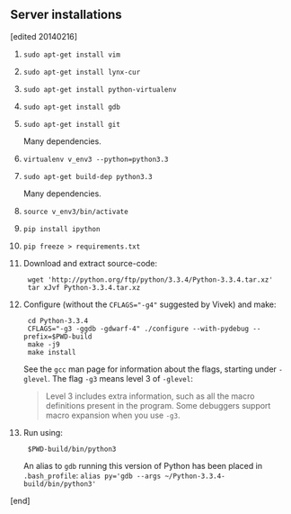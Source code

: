 ## Server installations

[edited 20140216]

1. `sudo apt-get install vim`
1. `sudo apt-get install lynx-cur`
1. `sudo apt-get install python-virtualenv`
1. `sudo apt-get install gdb`
1. `sudo apt-get install git`

   Many dependencies.

1. `virtualenv v_env3 --python=python3.3`
1. `sudo apt-get build-dep python3.3`

   Many dependencies.

1. `source v_env3/bin/activate`
1. `pip install ipython`
1. `pip freeze > requirements.txt`
1. Download and extract source-code:

        wget 'http://python.org/ftp/python/3.3.4/Python-3.3.4.tar.xz'
        tar xJvf Python-3.3.4.tar.xz

1. Configure (without the `CFLAGS="-g4"` suggested by Vivek)  and make:

        cd Python-3.3.4
        CFLAGS="-g3 -ggdb -gdwarf-4" ./configure --with-pydebug --prefix=$PWD-build
        make -j9
        make install

   See the `gcc` man page for information about the flags, starting under `-glevel`. The flag `-g3` means level 3 of `-glevel`: 
   
   > Level 3 includes extra information, such as all the macro definitions present in the program. Some debuggers support macro expansion when you use `-g3`.

1. Run using:

        $PWD-build/bin/python3

   An alias to `gdb` running this version of Python has been placed in `.bash_profile`:  `alias py='gdb --args ~/Python-3.3.4-build/bin/python3'`

[end]
